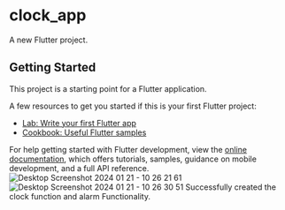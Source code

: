 # clock_app

A new Flutter project.

## Getting Started

This project is a starting point for a Flutter application.

A few resources to get you started if this is your first Flutter project:

- [Lab: Write your first Flutter app](https://docs.flutter.dev/get-started/codelab)
- [Cookbook: Useful Flutter samples](https://docs.flutter.dev/cookbook)

For help getting started with Flutter development, view the
[online documentation](https://docs.flutter.dev/), which offers tutorials,
samples, guidance on mobile development, and a full API reference.
![Desktop Screenshot 2024 01 21 - 10 26 21 61](https://github.com/Z-S-Zarco/AppClock/assets/104322241/e5d4de23-76d6-477a-b553-5abd1ea4dc4d)
![Desktop Screenshot 2024 01 21 - 10 26 30 51](https://github.com/Z-S-Zarco/AppClock/assets/104322241/27f856b7-e7e3-4ce3-ba44-d466758e4b55)
Successfully created the clock function and alarm Functionality.

